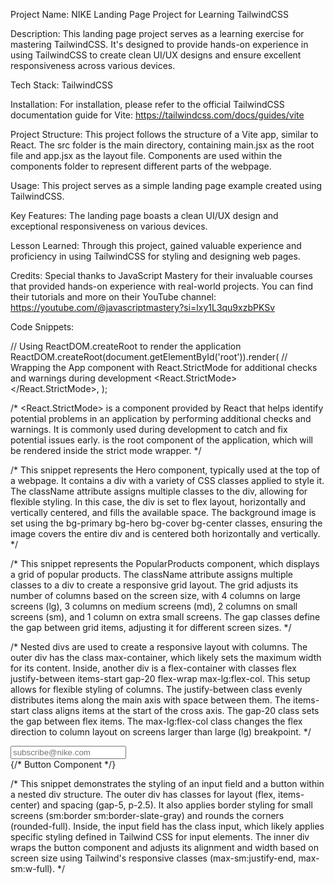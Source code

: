 Project Name: NIKE Landing Page Project for Learning TailwindCSS

Description: This landing page project serves as a learning exercise for mastering TailwindCSS. It's designed to provide hands-on experience in using TailwindCSS to create clean UI/UX designs and ensure excellent responsiveness across various devices.

Tech Stack: TailwindCSS

Installation: For installation, please refer to the official TailwindCSS documentation guide for Vite: https://tailwindcss.com/docs/guides/vite

Project Structure: This project follows the structure of a Vite app, similar to React. The src folder is the main directory, containing main.jsx as the root file and app.jsx as the layout file. Components are used within the components folder to represent different parts of the webpage.

Usage: This project serves as a simple landing page example created using TailwindCSS.

Key Features: The landing page boasts a clean UI/UX design and exceptional responsiveness on various devices.

Lesson Learned: Through this project, gained valuable experience and proficiency in using TailwindCSS for styling and designing web pages.

Credits: Special thanks to JavaScript Mastery for their invaluable courses that provided hands-on experience with real-world projects. You can find their tutorials and more on their YouTube channel: https://youtube.com/@javascriptmastery?si=lxy1L3qu9xzbPKSv

Code Snippets:

// Using ReactDOM.createRoot to render the application
ReactDOM.createRoot(document.getElementById('root')).render(
  // Wrapping the App component with React.StrictMode for additional checks and warnings during development
  <React.StrictMode>
    <App />
  </React.StrictMode>,
);

/*
  <React.StrictMode> is a component provided by React that helps identify potential problems in an application by performing additional checks and warnings. 
  It is commonly used during development to catch and fix potential issues early.
  <App /> is the root component of the application, which will be rendered inside the strict mode wrapper.
*/

<div className='relative flex-1 flex justify-center items-center xl:min-h-screen max-xl:py-40 bg-primary bg-hero bg-cover bg-center'></div>

/*
  This snippet represents the Hero component, typically used at the top of a webpage. It contains a div with a variety of CSS classes applied to style it. 
  The className attribute assigns multiple classes to the div, allowing for flexible styling. 
  In this case, the div is set to flex layout, horizontally and vertically centered, and fills the available space. 
  The background image is set using the bg-primary bg-hero bg-cover bg-center classes, ensuring the image covers the entire div and is centered both horizontally and vertically.
*/

<div className='mt-16 grid lg:grid-cols-4 md:grid-cols-3 sm:grid-cols-2 grid-cols-1 sm:gap-6 gap-14'></div>

/*
  This snippet represents the PopularProducts component, which displays a grid of popular products. 
  The className attribute assigns multiple classes to a div to create a responsive grid layout. 
  The grid adjusts its number of columns based on the screen size, with 4 columns on large screens (lg), 
  3 columns on medium screens (md), 2 columns on small screens (sm), and 1 column on extra small screens. 
  The gap classes define the gap between grid items, adjusting it for different screen sizes.
*/

<div className='max-container'>
  <div className='flex justify-between items-start gap-20 flex-wrap max-lg:flex-col'></div>
</div>

/*
  Nested divs are used to create a responsive layout with columns. 
  The outer div has the class max-container, which likely sets the maximum width for its content. 
  Inside, another div is a flex-container with classes flex justify-between items-start gap-20 flex-wrap max-lg:flex-col. 
  This setup allows for flexible styling of columns. 
  The justify-between class evenly distributes items along the main axis with space between them. 
  The items-start class aligns items at the start of the cross axis. 
  The gap-20 class sets the gap between flex items. 
  The max-lg:flex-col class changes the flex direction to column layout on screens larger than large (lg) breakpoint.
*/

<div className='lg:max-w-[40%] w-full flex items-center max-sm:flex-col gap-5 p-2.5 sm:border sm:border-slate-gray rounded-full'>
  <input type='text' placeholder='subscribe@nike.com' className='input' />
  <div className='flex max-sm:justify-end items-center max-sm:w-full'>
    {/* Button Component */}
  </div>
</div>

/*
  This snippet demonstrates the styling of an input field and a button within a nested div structure. 
  The outer div has classes for layout (flex, items-center) and spacing (gap-5, p-2.5). 
  It also applies border styling for small screens (sm:border sm:border-slate-gray) and rounds the corners (rounded-full). 
  Inside, the input field has the class input, which likely applies specific styling defined in Tailwind CSS for input elements. 
  The inner div wraps the button component and adjusts its alignment and width based on screen size using Tailwind's responsive classes (max-sm:justify-end, max-sm:w-full).
*/
